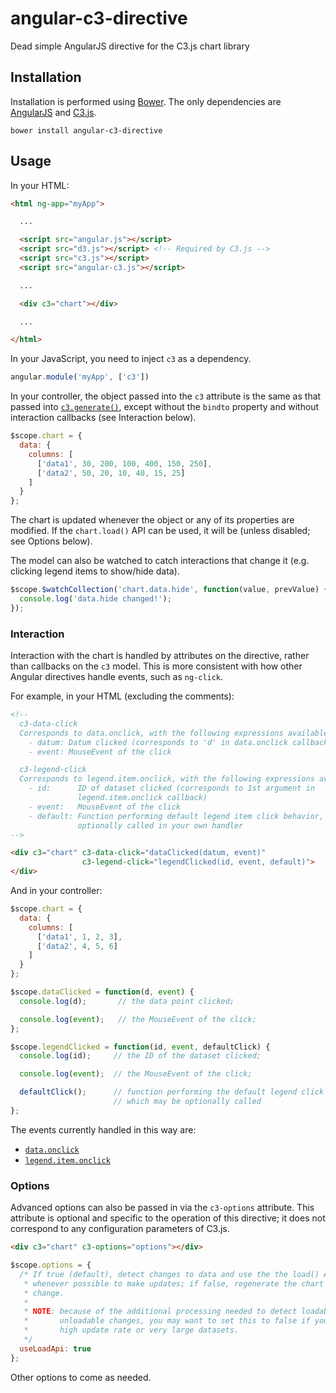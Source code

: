 angular-c3-directive
====================

Dead simple AngularJS directive for the C3.js chart library

Installation
------------

Installation is performed using [Bower](http://bower.io). The only dependencies
are [AngularJS][] and [C3.js][].

```
bower install angular-c3-directive
```

Usage
-----

In your HTML:

```html
<html ng-app="myApp">

  ...

  <script src="angular.js"></script>
  <script src="d3.js"></script> <!-- Required by C3.js -->
  <script src="c3.js"></script>
  <script src="angular-c3.js"></script>

  ...

  <div c3="chart"></div>

  ...

</html>
```

In your JavaScript, you need to inject `c3` as a dependency.

```javascript
angular.module('myApp', ['c3'])
```

In your controller, the object passed into the `c3` attribute is the same as
that passed into [`c3.generate()`][c3.generate], except without the `bindto`
property and without interaction callbacks (see Interaction below).

```javascript
$scope.chart = {
  data: {
    columns: [
      ['data1', 30, 200, 100, 400, 150, 250],
      ['data2', 50, 20, 10, 40, 15, 25]
    ]
  }
};
```

The chart is updated whenever the object or any of its properties are modified.
If the `chart.load()` API can be used, it will be (unless disabled; see Options
below).

The model can also be watched to catch interactions that change it (e.g.
clicking legend items to show/hide data).

```javascript
$scope.$watchCollection('chart.data.hide', function(value, prevValue) {
  console.log('data.hide changed!');
});
```

### Interaction

Interaction with the chart is handled by attributes on the directive, rather
than callbacks on the `c3` model. This is more consistent with how other Angular
directives handle events, such as `ng-click`.

For example, in your HTML (excluding the comments):

```html
<!--
  c3-data-click
  Corresponds to data.onclick, with the following expressions available:
    - datum: Datum clicked (corresponds to 'd' in data.onclick callback)
    - event: MouseEvent of the click

  c3-legend-click
  Corresponds to legend.item.onclick, with the following expressions available:
    - id:      ID of dataset clicked (corresponds to 1st argument in
               legend.item.onclick callback)
    - event:   MouseEvent of the click
    - default: Function performing default legend item click behavior, may be
               optionally called in your own handler
-->

<div c3="chart" c3-data-click="dataClicked(datum, event)"
                c3-legend-click="legendClicked(id, event, default)">
</div>
```

And in your controller:

```javascript
$scope.chart = {
  data: {
    columns: [
      ['data1', 1, 2, 3],
      ['data2', 4, 5, 6]
    ]
  }
};

$scope.dataClicked = function(d, event) {
  console.log(d);       // the data point clicked;

  console.log(event);   // the MouseEvent of the click;
};

$scope.legendClicked = function(id, event, defaultClick) {
  console.log(id);     // the ID of the dataset clicked;

  console.log(event);  // the MouseEvent of the click;

  defaultClick();      // function performing the default legend click action,
                       // which may be optionally called
};
```

The events currently handled in this way are:

- [`data.onclick`][data.onclick]
- [`legend.item.onclick`][legend.item.onclick]

### Options

Advanced options can also be passed in via the `c3-options` attribute. This
attribute is optional and specific to the operation of this directive; it
does not correspond to any configuration parameters of C3.js.

```html
<div c3="chart" c3-options="options"></div>
```

```javascript
$scope.options = {
  /* If true (default), detect changes to data and use the the load() API
   * whenever possible to make updates; if false, regenerate the chart on every
   * change.
   *
   * NOTE: because of the additional processing needed to detect loadable vs
   *       unloadable changes, you may want to set this to false if you have a
   *       high update rate or very large datasets.
   */
  useLoadApi: true
};
```

Other options to come as needed.


[AngularJS]: https://github.com/angular/bower-angular
[C3.js]: https://github.com/masayuki0812/c3
[c3.generate]: http://c3js.org/gettingstarted.html#generate
[data.onclick]: http://c3js.org/reference.html#data-onclick
[legend.item.onclick]: http://c3js.org/reference.html#legend-item-onclick
